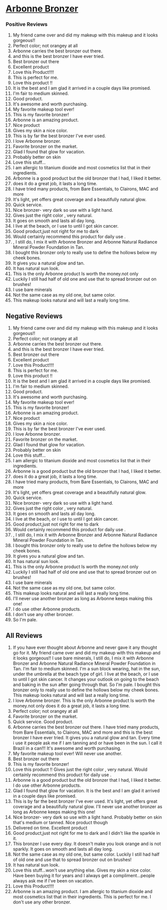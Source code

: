 # [Arbonne Bronzer](https://products.checkmycream.com/products/arbonne-bronzer.html)

### Positive Reviews

<ol>
      <li>My friend came over and did my makeup with this makeup and it looks gorgeous!!</li>
      <li>Perfect color; not orangey at all</li>
      <li>Arbonne carries the best bronzer out there.</li>
      <li>and this is the best bronzer I have ever tried.</li>
      <li>Best bronzer out there</li>
      <li>Excellent product</li>
      <li>Love this Product!!!!</li>
      <li>This is perfect for me.</li>
      <li>Love this product !!</li>
      <li>It is the best and I am glad it arrived in a couple days like promised.</li>
      <li>I&#x27;m fair to medium skinned.  </li>
      <li>Good product.</li>
      <li>It&#x27;s awesome and worth purchasing.</li>
      <li>My favorite makeup tool ever!</li>
      <li>This is my favorite bronzer!</li>
      <li>Arbonne is an amazing product.</li>
      <li>Nice product</li>
      <li>Gives my skin a nice color.</li>
      <li>This is by far the best bronzer I&#x27;ve ever used.  </li>
      <li>I love Arbonne bronzer.</li>
      <li>Favorite bronzer on the market.</li>
      <li>Glad I found that glow for vacation.</li>
      <li>Probably better on skin</li>
      <li>Love this stuff...</li>
      <li>I am allergic to titanium dioxide and most cosmetics list that in their ingredients.</li>
      <li>Arbonne is a good product but the old bronzer that I had, I liked it better.  </li>
      <li>does it do a great job, it lasts a long time.</li>
      <li>I have tried many products, from Bare Essentials, to Clairons, MAC and more</li>
      <li>It&#x27;s light, yet offers great coverage and a beautifully natural glow.  </li>
      <li>Quick service.</li>
      <li>Nice bronzer- very dark so use with a light hand.</li>
      <li>Gives just the right color , very natural.</li>
      <li>It goes on smooth and lasts all day long.</li>
      <li>I live at the beach, or I use to until I got skin cancer.  </li>
      <li>Good product,just not right for me to dark</li>
      <li>Would certainly recommend this product for daily use .</li>
      <li>, I still do, I mix it with Arbonne Bronzer and Arbonne Natural Radiance Mineral Powder Foundation in Tan.  </li>
      <li>I bought this bronzer only to really use to define the hollows below my cheek bones.  </li>
      <li>It gives you a natural glow and tan.</li>
      <li>It has natural sun look.</li>
      <li>This is the only Arbonne product Is worth the money.not only</li>
      <li>Luckily I still had half of old one and use that to spread bronzer out on brushes!</li>
      <li>I use bare minerals</li>
      <li>Not the same case as my old one, but same color.</li>
      <li>This makeup looks natural and will last a really long time.</li>
</ol>


<h2>Negative Reviews</h2>
<ol>
<li> My friend came over and did my makeup with this makeup and it looks gorgeous!!</li>
<li> Perfect color; not orangey at all</li>
<li> Arbonne carries the best bronzer out there.</li>
<li> and this is the best bronzer I have ever tried.</li>
<li> Best bronzer out there</li>
<li> Excellent product</li>
<li> Love this Product!!!!</li>
<li> This is perfect for me.</li>
<li> Love this product !!</li>
<li> It is the best and I am glad it arrived in a couple days like promised.</li>
<li> I&#x27;m fair to medium skinned.  </li>
<li> Good product.</li>
<li> It&#x27;s awesome and worth purchasing.</li>
<li> My favorite makeup tool ever!</li>
<li> This is my favorite bronzer!</li>
<li> Arbonne is an amazing product.</li>
<li> Nice product</li>
<li> Gives my skin a nice color.</li>
<li> This is by far the best bronzer I&#x27;ve ever used.  </li>
<li> I love Arbonne bronzer.</li>
<li> Favorite bronzer on the market.</li>
<li> Glad I found that glow for vacation.</li>
<li> Probably better on skin</li>
<li> Love this stuff...</li>
<li> I am allergic to titanium dioxide and most cosmetics list that in their ingredients.</li>
<li> Arbonne is a good product but the old bronzer that I had, I liked it better.  </li>
<li> does it do a great job, it lasts a long time.</li>
<li> I have tried many products, from Bare Essentials, to Clairons, MAC and more</li>
<li> It&#x27;s light, yet offers great coverage and a beautifully natural glow.  </li>
<li> Quick service.</li>
<li> Nice bronzer- very dark so use with a light hand.</li>
<li> Gives just the right color , very natural.</li>
<li> It goes on smooth and lasts all day long.</li>
<li> I live at the beach, or I use to until I got skin cancer.  </li>
<li> Good product,just not right for me to dark</li>
<li> Would certainly recommend this product for daily use .</li>
<li> , I still do, I mix it with Arbonne Bronzer and Arbonne Natural Radiance Mineral Powder Foundation in Tan.  </li>
<li> I bought this bronzer only to really use to define the hollows below my cheek bones.  </li>
<li> It gives you a natural glow and tan.</li>
<li> It has natural sun look.</li>
<li> This is the only Arbonne product Is worth the money.not only</li>
<li> Luckily I still had half of old one and use that to spread bronzer out on brushes!</li>
<li> I use bare minerals</li>
<li> Not the same case as my old one, but same color.</li>
<li> This makeup looks natural and will last a really long time.</li>
<li> I&#x27;ll never use another bronzer as long as Arbonne keeps making this one!</li>
<li> I do use other Arbonne products.</li>
<li> I don&#x27;t use any other bronzer.</li>
<li> So I&#x27;m pale.  </li>
</ol>

<h2>All Reviews</h2>

<ol>
    <li> If you have ever thought about Arbonne and never gave it any thought go for it.  My friend came over and did my makeup with this makeup and it looks gorgeous!! I use bare minerals, I still do, I mix it with Arbonne Bronzer and Arbonne Natural Radiance Mineral Powder Foundation in Tan.  I&#x27;m fair to medium skinned.  I&#x27;m a sun block wearing, hat in the sun, under the umbrella at the beach type of girl.  I live at the beach, or I use to until I got skin cancer.  It changes your outlook on going to the beach and baking in the sun after going through that.  So I&#x27;m pale.  I bought this bronzer only to really use to define the hollows below my cheek bones.  This makeup looks natural and will last a really long time.</li>
    <li> I love Arbonne bronzer. This is the only Arbonne product Is worth the money.not only does it do a great job, it lasts a long time.</li>
    <li> Perfect color; not orangey at all</li>
    <li> Favorite bronzer on the market.</li>
    <li> Quick service. Good product.</li>
    <li> Arbonne carries the best bronzer out there. I have tried many products, from Bare Essentials, to Clairons, MAC and more and this is the best bronzer I have ever tried. It gives you a natural glow and tan. Every time i use it people ask me if I am tanning and or have been in the sun.  I call it Brazil in a can!!! It&#x27;s awesome and worth purchasing.</li>
    <li> My favorite makeup tool ever! Will never use another.</li>
    <li> Best bronzer out there</li>
    <li> This is my favorite bronzer!</li>
    <li> Love this product !! Gives just the right color , very natural. Would certainly recommend this product for daily use .</li>
    <li> Arbonne is a good product but the old bronzer that I had, I liked it better.  I do use other Arbonne products.</li>
    <li> Glad I found that glow for vacation. It is the best and I am glad it arrived in a couple days like promised.</li>
    <li> This is by far the best bronzer I&#x27;ve ever used.  It&#x27;s light, yet offers great coverage and a beautifully natural glow.  I&#x27;ll never use another bronzer as long as Arbonne keeps making this one!</li>
    <li> Nice bronzer- very dark so use with a light hand. Probably better on skin that&#x27;s medium or tanned. Nice product though</li>
    <li> Delivered on time. Excellent product</li>
    <li> Good product,just not right for me to dark and I didn&#x27;t like the sparkle in it.</li>
    <li> This bronzer I use every day. It doesn&#x27;t make you look orange and is not sparkly. It goes on smooth and lasts all day long.</li>
    <li> Not the same case as my old one, but same color. Luckily I still had half of old one and use that to spread bronzer out on brushes!</li>
    <li> It has natural sun look.</li>
    <li> Love this stuff...won&#x27;t use anything else. Gives my skin a nice color. Have been buying it for years and I always get a compliment...people always ask me if I&#x27;ve been on vacation.</li>
    <li> Love this Product!!!!</li>
    <li> Arbonne is an amazing product. I am allergic to titanium dioxide and most cosmetics list that in their ingredients. This is perfect for me. I don&#x27;t use any other bronzer.</li>
</ol>





